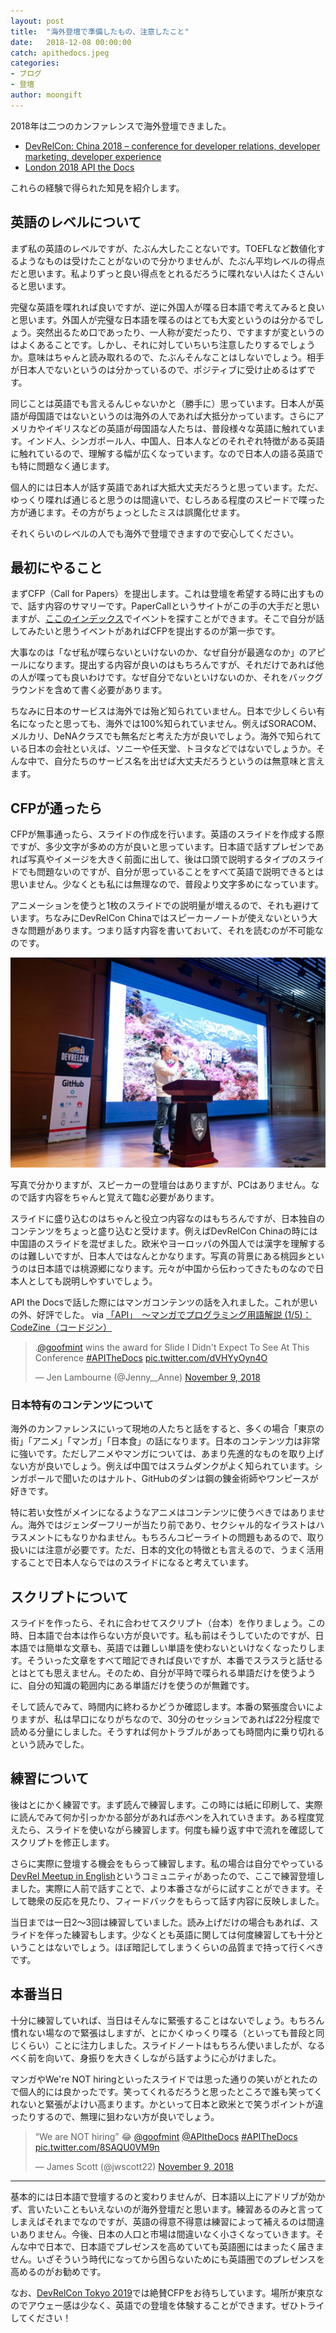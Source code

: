 ```yaml
---
layout: post
title:  "海外登壇で準備したもの、注意したこと"
date:   2018-12-08 00:00:00
catch: apithedocs.jpeg
categories:
- ブログ
- 登壇
author: moongift
---
```


2018年は二つのカンファレンスで海外登壇できました。

- [DevRelCon: China 2018 – conference for developer relations, developer marketing, developer experience](http://www.devrel.cn/)
- [London 2018 API the Docs](https://apithedocs.org/london2018)

これらの経験で得られた知見を紹介します。

## 英語のレベルについて

まず私の英語のレベルですが、たぶん大したことないです。TOEFLなど数値化するようなものは受けたことがないので分かりませんが、たぶん平均レベルの得点だと思います。私よりずっと良い得点をとれるだろうに喋れない人はたくさんいると思います。

完璧な英語を喋れれば良いですが、逆に外国人が喋る日本語で考えてみると良いと思います。外国人が完璧な日本語を喋るのはとても大変というのは分かるでしょう。突然出るため口であったり、一人称が変だったり、ですますが変というのはよくあることです。しかし、それに対していちいち注意したりするでしょうか。意味はちゃんと読み取れるので、たぶんそんなことはしないでしょう。相手が日本人でないというのは分かっているので、ポジティブに受け止めるはずです。

同じことは英語でも言えるんじゃないかと（勝手に）思っています。日本人が英語が母国語ではないというのは海外の人であれば大抵分かっています。さらにアメリカやイギリスなどの英語が母国語な人たちは、普段様々な英語に触れています。インド人、シンガポール人、中国人、日本人などのそれぞれ特徴がある英語に触れているので、理解する幅が広くなっています。なので日本人の語る英語でも特に問題なく通じます。

個人的には日本人が話す英語であれば大抵大丈夫だろうと思っています。ただ、ゆっくり喋れば通じると思うのは間違いで、むしろある程度のスピードで喋った方が通じます。その方がちょっとしたミスは誤魔化せます。

それくらいのレベルの人でも海外で登壇できますので安心してください。

## 最初にやること

まずCFP（Call for Papers）を提出します。これは登壇を希望する時に出すもので、話す内容のサマリーです。PaperCallというサイトがこの手の大手だと思いますが、[ここのインデックス](https://www.papercall.io/events)でイベントを探すことができます。そこで自分が話してみたいと思うイベントがあればCFPを提出するのが第一歩です。

大事なのは「なぜ私が喋らないといけないのか、なぜ自分が最適なのか」のアピールになります。提出する内容が良いのはもちろんですが、それだけであれば他の人が喋っても良いわけです。なぜ自分でないといけないのか、それをバックグラウンドを含めて書く必要があります。

ちなみに日本のサービスは海外では殆ど知られていません。日本で少しくらい有名になったと思っても、海外では100%知られていません。例えばSORACOM、メルカリ、DeNAクラスでも無名だと考えた方が良いでしょう。海外で知られている日本の会社といえば、ソニーや任天堂、トヨタなどではないでしょうか。そんな中で、自分たちのサービス名を出せば大丈夫だろうというのは無意味と言えます。

## CFPが通ったら

CFPが無事通ったら、スライドの作成を行います。英語のスライドを作成する際ですが、多少文字が多めの方が良いと思っています。日本語で話すプレゼンであれば写真やイメージを大きく前面に出して、後は口頭で説明するタイプのスライドでも問題ないのですが、自分が思っていることをすべて英語で説明できるとは思いません。少なくとも私には無理なので、普段より文字多めになっています。

<script async class="speakerdeck-embed" data-id="f744fd01bbec4bf890ea763efcaaf8dd" data-ratio="1.33333333333333" src="//speakerdeck.com/assets/embed.js"></script>

アニメーションを使うと1枚のスライドでの説明量が増えるので、それも避けています。ちなみにDevRelCon Chinaではスピーカーノートが使えないという大きな問題があります。つまり話す内容を書いておいて、それを読むのが不可能なのです。

![](/images/articles/speaker.jpg)

写真で分かりますが、スピーカーの登壇台はありますが、PCはありません。なので話す内容をちゃんと覚えて臨む必要があります。

スライドに盛り込むのはちゃんと役立つ内容なのはもちろんですが、日本独自のコンテンツをちょっと盛り込むと受けます。例えばDevRelCon Chinaの時には中国語のスライドを混ぜました。欧米やヨーロッパの外国人では漢字を理解するのは難しいですが、日本人ではなんとかなります。写真の背景にある桃园乡というのは日本語では桃源郷になります。元々が中国から伝わってきたものなので日本人としても説明しやすいでしょう。

API the Docsで話した際にはマンガコンテンツの話を入れました。これが思いの外、好評でした。 via [「API」　～マンガでプログラミング用語解説 (1/5)：CodeZine（コードジン）](https://codezine.jp/article/detail/11074)

<blockquote class="twitter-tweet" data-lang="en"><p lang="en" dir="ltr">.<a href="https://twitter.com/goofmint?ref_src=twsrc%5Etfw">@goofmint</a> wins the award for Slide I Didn&#39;t Expect To See At This Conference <a href="https://twitter.com/hashtag/APITheDocs?src=hash&amp;ref_src=twsrc%5Etfw">#APITheDocs</a> <a href="https://t.co/dVHYyOyn4O">pic.twitter.com/dVHYyOyn4O</a></p>&mdash; Jen Lambourne (@Jenny__Anne) <a href="https://twitter.com/Jenny__Anne/status/1060927109282062337?ref_src=twsrc%5Etfw">November 9, 2018</a></blockquote> <script async src="https://platform.twitter.com/widgets.js" charset="utf-8"></script> 


### 日本特有のコンテンツについて

海外のカンファレンスにいって現地の人たちと話をすると、多くの場合「東京の街」「アニメ」「マンガ」「日本食」の話になります。日本のコンテンツ力は非常に強いです。ただしアニメやマンガについては、あまり先進的なものを取り上げない方が良いでしょう。例えば中国ではスラムダンクがよく知られています。シンガポールで聞いたのはナルト、GitHubのダンは鋼の錬金術師やワンピースが好きです。

特に若い女性がメインになるようなアニメはコンテンツに使うべきではありません。海外ではジェンダーフリーが当たり前であり、セクシャル的なイラストはハラスメントにもなりかねません。もちろんコピーライトの問題もあるので、取り扱いには注意が必要です。ただ、日本的文化の特徴とも言えるので、うまく活用することで日本人ならではのスライドになると考えています。

<script async class="speakerdeck-embed" data-id="8ec3c02bcfed40c185f3fc11965da62c" data-ratio="1.77777777777778" src="//speakerdeck.com/assets/embed.js"></script>

## スクリプトについて

スライドを作ったら、それに合わせてスクリプト（台本）を作りましょう。この時、日本語で台本は作らない方が良いです。私も前はそうしていたのですが、日本語では簡単な文章も、英語では難しい単語を使わないといけなくなったりします。そういった文章をすべて暗記できれば良いですが、本番でスラスラと話せるとはとても思えません。そのため、自分が平時で喋られる単語だけを使うように、自分の知識の範囲内にある単語だけを使うのが無難です。

そして読んでみて、時間内に終わるかどうか確認します。本番の緊張度合いによりますが、私は早口になりがちなので、30分のセッションであれば22分程度で読める分量にしました。そうすれば何かトラブルがあっても時間内に乗り切れるという読みでした。

## 練習について

後はとにかく練習です。まず読んで練習します。この時には紙に印刷して、実際に読んでみて何か引っかかる部分があれば赤ペンを入れていきます。ある程度覚えたら、スライドを使いながら練習します。何度も繰り返す中で流れを確認してスクリプトを修正します。

さらに実際に登壇する機会をもらって練習します。私の場合は自分でやっている[DevRel Meetup in English](https://www.meetup.com/DevRel-Meetup-in-Tokyo/)というコミュニティがあったので、ここで練習登壇しました。実際に人前で話すことで、より本番さながらに試すことができます。そして聴衆の反応を見たり、フィードバックをもらって話す内容に反映しました。

当日までは一日2〜3回は練習していました。読み上げだけの場合もあれば、スライドを伴った練習もします。少なくとも英語に関しては何度練習しても十分ということはないでしょう。ほぼ暗記してしまうくらいの品質まで持って行くべきです。

## 本番当日

十分に練習していれば、当日はそんなに緊張することはないでしょう。もちろん慣れない場なので緊張はしますが、とにかくゆっくり喋る（といっても普段と同じくらい）ことに注力しました。スライドノートはもちろん使いましたが、なるべく前を向いて、身振りを大きくしながら話すように心がけました。

マンガやWe're NOT hiringといったスライドでは思った通りの笑いがとれたので個人的には良かったです。笑ってくれるだろうと思ったところで誰も笑ってくれないと緊張がよけい高まります。かといって日本と欧米とで笑うポイントが違ったりするので、無理に狙わない方が良いでしょう。

<blockquote class="twitter-tweet" data-lang="en"><p lang="en" dir="ltr">“We are NOT hiring” 😂 <a href="https://twitter.com/goofmint?ref_src=twsrc%5Etfw">@goofmint</a> <a href="https://twitter.com/APItheDocs?ref_src=twsrc%5Etfw">@APItheDocs</a> <a href="https://twitter.com/hashtag/APITheDocs?src=hash&amp;ref_src=twsrc%5Etfw">#APITheDocs</a> <a href="https://t.co/8SAQU0VM9n">pic.twitter.com/8SAQU0VM9n</a></p>&mdash; James Scott (@jwscott22) <a href="https://twitter.com/jwscott22/status/1060929734513750017?ref_src=twsrc%5Etfw">November 9, 2018</a></blockquote> <script async src="https://platform.twitter.com/widgets.js" charset="utf-8"></script> 

----

基本的には日本語で登壇するのと変わりませんが、日本語以上にアドリブが効かず、言いたいこともいえないのが海外登壇だと思います。練習あるのみと言ってしまえばそれまでなのですが、英語の得意不得意は練習によって補えるのは間違いありません。今後、日本の人口と市場は間違いなく小さくなっていきます。そんな中で日本で、日本語でプレゼンスを高めていても英語圏にはまったく届きません。いざそういう時代になってから困らないためにも英語圏でのプレゼンスを高めるのがお勧めです。

なお、[DevRelCon Tokyo 2019](https://tokyo-2019.devrel.net/)では絶賛CFPをお待ちしています。場所が東京なのでアウェー感は少なく、英語での登壇を体験することができます。ぜひトライしてください！
